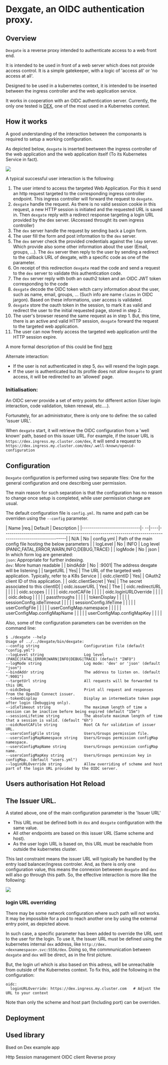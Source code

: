 # Dexgate, an OIDC authentication proxy. 

## Overview

`Dexgate` is a reverse proxy intended to authenticate access to a web front end.

It is intended to be used in front of a web server which does not provide access control. It is a simple gatekeeper, with a logic of 'access all' or 'no access at all'.

Designed to be used in a kubernetes context, it is intended to be inserted between the ingress controller and the web application service.

It works in cooperation with an OIDC authentication server. Currently, the only one tested is [DEX](https://github.com/dexidp/dex), one of the most used in a Kubernetes context.

## How it works

A good understanding of the interaction between the componants is required to setup a working configuration.

As depicted below, `dexgate` is inserted beetween the ingress controller of the web application and the web application itself (To its Kubernetes Service in fact).

![](docs/dexgate-Overview1.jpg)

A typical successful user interaction is the following:

1. The user intend to access the targeted Web Application. For this it send an http request targeted to the corresponding ingress controller endpoint. This ingress controller 
will forward the request to `dexgate`.
2. `dexgate` handle the request. As there is no valid session cookie in this request, a new HTTP session is initiated and the requested URL is saved in. Then `dexgate` reply 
with a redirect response targeting a login URL provided by the dex server. (Accessed throught its own ingress controller)
3. The `dex` server handle the request by sending back a Login form.
4. The user fill the form and post information to the `dex` server.
5. The `dex` server check the provided credentials against the `ldap` server. Which provide also some other information about the user (Email, groups, ...). 
The `dex` server then reply to the user by sending a redirect to the callback URL of dexgate, with a specific code as one of the parameter.
6. On receipt of this redirection `dexgate` read the code and send a request to the `dex` server to validate this authentication code.
7. The `dex` server reply with both an oauth2 token and an OIDC JWT token corresponding to the code
8. `dexgate` decode the OIDC token witch carry information about the user, such as name, email, groups, ... (Such info are name `claims` in OIDC jargon). 
Based on these informations, user access is validated.
9. `dexgate` store the oauth token in the session, to mark it as valid and redirect the user to the initial requested page, stored in step 2.
10. The user's browser resend the same request as in step 1. But, this time, there is an active and valid HTTP session, `dexgate` forward the request to the targeted web application.
11. The user can now freely access the targeted web application until the HTTP session expire. 

A more formal description of this could be find [here](docs/dexgate-Sequence.jpg)

Alternate interaction:
- If the user is not authenticated in step 5, `dex` will resend the login page.
- If the user is authenticated but its profile does not allow `dexgate` to grant access, it will be redirected to an 'allowed' page. 

### Initialisation:

An OIDC server provide a set of entry points for different action (User login interaction, code validation, token renewal, etc....). 

Fortunately, for an administrator, there is only one to define: the so called 'issuer URL'. 

When `dexgate` start, it will retrieve  the OIDC configuration from a 'well known' path, based on this issuer URL. 
For example, if the issuer URL is  `https://dex.ingress.my.cluster.com/dex`, it will send a request to `https://dex.ingress.my.cluster.com/dex/.well-known/openid-configuration`

## Configuration

`Dexgate` configuration is performed using two separate files: One for the general configuration and one describing user permission.

The main reason for such separation is that the configuration has no reason to change once setup is completed, while user permission change are usual.

The default configuration file is `config.yml`. Its name and path can be overriden using the `--config` parameter.

| Name                        |req.| Default | Description                                                                                                 |
|-----------------------------|- --|----|-------------------------------------------------------------------------------------------------------------|
| N/A                         | No | config.yml | Path of the main config file hosting the below parameters                                                   |
| logLevel                    | No | INFO | Log level (PANIC,FATAL,ERROR,WARN,INFO,DEBUG,TRACE)                                                         |
| logMode                     | No | json | In which form log are generated:<br>`json`: Appropriate for further indexing.<br>`dev`: More human readable |
| bindAddr                    | No | :9001| The address dexgate will be listening |
| targetURL                   | Yes| | The URL of the targeted web application. Typically, refer to a K8s Service |
| oidc.clientID               | Yes| | OAuth2 client ID of this application. |
| oidc.clientSecret           | Yes| | The secret associated to this clientID|
| oidc.issuerURL              | Yes| | The |
| oidc.redirectURL            |   | | |
| oidc.scopes                 |   | | |
| oidc.rootCAFile             |   | | |
| oidc.loginURLOverride       |   | | |
| oidc.debug                  |   | | |
| passthroughs                |   | | |
| tokenDisplay                |   | | |
| sessionConfig.idleTimeout   |   | | |
| sessionConfig.lifeTime      |   | | |
| userConfigFile              |   | | |
| userConfigMap.namespace     |   | | |
| userConfigMap.configMapName |   | | |
| userConfigMap.configMapKey  |   | | |



Also, some of the configuration parameters can be overriden on the command line:

```
$ ./dexgate --help
Usage of ../../dexgate/bin/dexgate:
--config string                    Configuration file (default "config.yml")
--logLevel string                  Log level (PANIC|FATAL|ERROR|WARN|INFO|DEBUG|TRACE) (default "INFO")
--logMode string                   Log mode: 'dev' or 'json' (default "json")
--bindAddr string                  The address to listen on. (default ":9001")
--targetUrl string                 All requests will be forwarded to this URL
--oidcDebug                        Print all request and responses from the OpenID Connect issuer.
--tokenDisplay                     Display an intermediate token page after login (Debugging only).
--idleTimeout string               The maximum length of time a session can be inactive before being expired (default "15m")
--sessionLifetime string           The absolute maximum length of time that a session is valid. (default "6h")
--oidcRootCAFile string            Root CA for validation of issuer URL.
--usersConfigFile string           Users/Groups permission file.
--usersConfigMapNamespace string   Users/Groups permission configMap namespace.
--usersConfigMapName string        Users/Groups permission configMap name.
--usersConfigMapKey string         Users/Groups permission key in configMap. (default "users.yml")
--loginURLOverride string          Allow overriding of scheme and host part of the login URL provided by the OIDC server.
```


## Users authorisation Hot Reload


## The Issuer URL.

A stated above, one of the main configuration parameter is the 'Issuer URL' 

- This URL must be defined both in `dex` and `dexgate` configuration with the same value.
- All other endpoints are based on this issuer URL (Same scheme and host).
- As the user login URL is based on, this URL must be reachable from outside the kubernetes cluster.

This last constraint means the issuer URL will typically be handled by the entry load balancer/ingress controler. 
And, as there is only one configuration value, this means the connexion betweeen `dexgate` and `dex` will also go through this path. 
So, the effective interaction is more like the following:

![](docs/dexgate-Overview2.jpg)

### login URL overriding

There may be some network configuration where such path will not works. It may be impossible for a pod to reach another one by using the external entry point, as depicted above.

In such case, a specific parameter has been added to override the URL sent to the user for the login. To use it, the Issuer URL must be defined using the kubernetes internal `dex` address,
like `http://dex.<dexnamespace>.svc:5556/dex`. Doing so, the commnunication between `dexgate` and `dex` will be direct, as in the first picture. 

But, the login url which is also based on this adress, will be unreachable from outside of the Kubernetes context. To fix this, add the following in the configuration:

```
oidc:
  loginURLOverride: https://dex.ingress.my.cluster.com   # Adjust the URL to your context
```

Note than only the scheme and host part (Including port) can be overriden.

## Deployment


## Used library

Bsed on Dex example app

Http Session management
OIDC client
Reverse proxy
